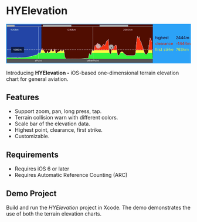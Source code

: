 # HYElevation

![](https://github.com/sunhongyue4500/HYElevation/raw/master/Screenshots/HYElevation.gif)  

Introducing <b>HYElevation - </b> iOS-based one-dimensional terrain elevation chart for general aviation. 

## Features

- Support zoom, pan, long press, tap.
- Terrain collision warn with different colors.
- Scale bar of the elevation data.
- Highest point, clearance, first strike.
- Customizable.


## Requirements

- Requires iOS 6 or later
- Requires Automatic Reference Counting (ARC)

## Demo Project

Build and run the <i>HYElevation</i> project in Xcode. The demo demonstrates the use of both the terrain elevation charts. 



